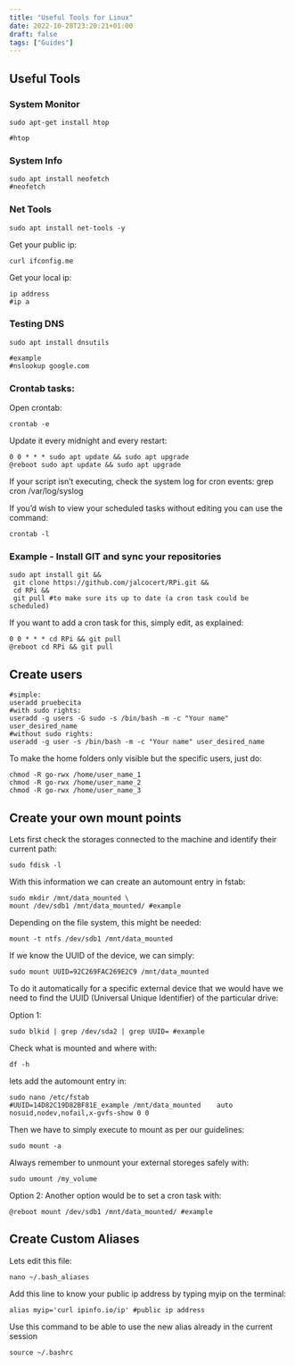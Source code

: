 ```yaml
---
title: "Useful Tools for Linux"
date: 2022-10-28T23:20:21+01:00
draft: false
tags: ["Guides"]  
---
```


## Useful Tools

### System Monitor

```
sudo apt-get install htop

#htop
```

### System Info

```
sudo apt install neofetch
#neofetch
```

### Net Tools

```
sudo apt install net-tools -y
```

Get your public ip:
```
curl ifconfig.me
```

Get your local ip:
```
ip address
#ip a
```

### Testing DNS

```
sudo apt install dnsutils

#example
#nslookup google.com
```

### Crontab tasks:

Open crontab:


```
crontab -e
```
Update it every midnight and every restart:


```
0 0 * * * sudo apt update && sudo apt upgrade
@reboot sudo apt update && sudo apt upgrade
```

If your script isn’t executing, check the system log for cron events: grep cron /var/log/syslog

If you’d wish to view your scheduled tasks without editing you can use the command:


```
crontab -l 
```

### Example - Install GIT and sync your repositories

```
sudo apt install git &&
 git clone https://github.com/jalcocert/RPi.git &&
 cd RPi &&
 git pull #to make sure its up to date (a cron task could be scheduled)
 ```

If you want to add a cron task for this, simply edit, as explained:


```
0 0 * * * cd RPi && git pull
@reboot cd RPi && git pull
```

## Create users

```
#simple:
useradd pruebecita
#with sudo rights:
useradd -g users -G sudo -s /bin/bash -m -c "Your name" user_desired_name
#without sudo rights:
useradd -g user -s /bin/bash -m -c "Your name" user_desired_name
```

To make the home folders only visible but the specific users, just do:


```
chmod -R go-rwx /home/user_name_1
chmod -R go-rwx /home/user_name_2
chmod -R go-rwx /home/user_name_3
```

## Create your own mount points

Lets first check the storages connected to the machine and identify their current path:


```
sudo fdisk -l
```

With this information we can create an automount entry in fstab:


```
sudo mkdir /mnt/data_mounted \
mount /dev/sdb1 /mnt/data_mounted/ #example
```

Depending on the file system, this might be needed:


```
mount -t ntfs /dev/sdb1 /mnt/data_mounted
```

If we know the UUID of the device, we can simply:


```
sudo mount UUID=92C269FAC269E2C9 /mnt/data_mounted
```

To do it automatically for a specific external device that we would have we need to find the UUID (Universal Unique Identifier) of the particular drive:

Option 1:


```
sudo blkid | grep /dev/sda2 | grep UUID= #example
```

Check what is mounted and where with:


```
df -h
```

lets add the automount entry in:


```
sudo nano /etc/fstab
#UUID=14D82C19D82BF81E_example /mnt/data_mounted    auto nosuid,nodev,nofail,x-gvfs-show 0 0
```
Then we have to simply execute to mount as per our guidelines:


```
sudo mount -a
```

Always remember to unmount your external storeges safely with:


```
sudo umount /my_volume
```

Option 2: Another option would be to set a cron task with:


```
@reboot mount /dev/sdb1 /mnt/data_mounted/ #example
```

## Create Custom Aliases

Lets edit this file:


```
nano ~/.bash_aliases
```

Add this line to know your public ip address by typing myip on the terminal:


```
alias myip='curl ipinfo.io/ip' #public ip address
```

Use this command to be able to use the new alias already in the current session


```
source ~/.bashrc
```

<!-- Personally, I have a file saved with all my alias ready right here, which i simply have to download and my favourite alias will be set in any server with this simple command:


```
tbd
``` -->